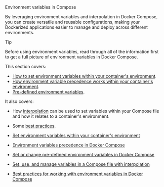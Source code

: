 Environment variables in Compose


By leveraging environment variables and interpolation in Docker Compose, you can create versatile and reusable configurations, making your Dockerized applications easier to manage and deploy across different environments. 

> [!TIP]
>
> Before using environment variables, read through all of the information first to get a full picture of environment variables in Docker Compose.

This section covers:

- [How to set environment variables within your container's environment](set-environment-variables.md).
- [How environment variable precedence works within your container's environment](envvars-precedence.md).
- [Pre-defined environment variables](envvars.md).

It also covers: 
- How [interpolation](variable-interpolation.md) can be used to set variables within your Compose file and how it relates to a container's environment.
- Some [best practices](best-practices.md).



- [Set environment variables within your container's environment](https://docs.docker.com/compose/how-tos/environment-variables/set-environment-variables/)

- [Environment variables precedence in Docker Compose](https://docs.docker.com/compose/how-tos/environment-variables/envvars-precedence/)

- [Set or change pre-defined environment variables in Docker Compose](https://docs.docker.com/compose/how-tos/environment-variables/envvars/)

- [Set, use, and manage variables in a Compose file with interpolation](https://docs.docker.com/compose/how-tos/environment-variables/variable-interpolation/)

- [Best practices for working with environment variables in Docker Compose](https://docs.docker.com/compose/how-tos/environment-variables/best-practices/)
